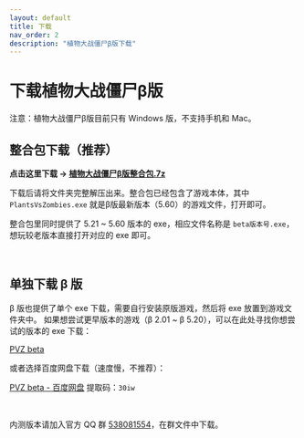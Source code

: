 ```yaml
---
layout: default
title: 下载
nav_order: 2
description: "植物大战僵尸β版下载"
---
```


# 下载植物大战僵尸β版

注意：植物大战僵尸β版目前只有 Windows 版，不支持手机和 Mac。

## **整合包下载（推荐）**

**点击这里下载 → [植物大战僵尸β版整合包.7z](https://www.lanzous.com/i98fazc)**

下载后请将文件夹完整解压出来。整合包已经包含了游戏本体，其中 `PlantsVsZombies.exe` 就是β版最新版本（5.60）的游戏文件，打开即可。

整合包里同时提供了 5.21 ~ 5.60 版本的 exe，相应文件名称是 `beta版本号.exe`，想玩较老版本直接打开对应的 exe 即可。

<br/>

## 单独下载 β 版

β 版也提供了单个 exe 下载，需要自行安装原版游戏，然后将 exe 放置到游戏文件夹中。
如果想尝试更早版本的游戏（β 2.01 ~ β 5.20），可以在此处寻找你想尝试的版本的 exe 下载：

[PVZ beta](https://www.lanzous.com/b00z7v7ri)

或者选择百度网盘下载（速度慢，不推荐）：

[PVZ beta - 百度网盘](https://pan.baidu.com/s/1Zpbiy_4ZH7dt1FPhghJ2Fg) 提取码：`30iw`

<br/>

内测版本请加入官方 QQ 群 [538081554](https://jq.qq.com/?_wv=1027&k=5aAFsMt)，在群文件中下载。
